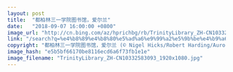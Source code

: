 ```yaml
---
layout: post
title:  "都柏林三一学院图书馆，爱尔兰"
date:   "2018-09-07 16:00:00 +0800"
image_url: "http://cn.bing.com/az/hprichbg/rb/TrinityLibrary_ZH-CN10332583093_1920x1080.jpg"
link: "/search?q=%e4%b8%89%e4%b8%80%e5%ad%a6%e9%99%a2%e5%9b%be%e4%b9%a6%e9%a6%86&form=hpcapt&mkt=zh-cn"
copyright: "都柏林三一学院图书馆，爱尔兰 (© Nigel Hicks/Robert Harding/Aurora Photos)"
image_hash: "e5b5bf66170be8116ecd6a6f73fb1e1e"
image_filename: "TrinityLibrary_ZH-CN10332583093_1920x1080.jpg"
---
```

